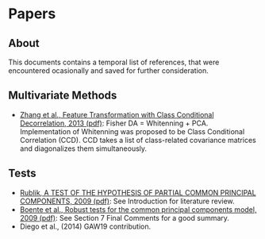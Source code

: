 # Papers

## About

This documents contains a temporal list of references, that were encountered ocasionally and saved for further consideration.

## Multivariate Methods

* [Zhang et al., Feature Transformation with Class Conditional Decorrelation, 2013 (pdf)](http://www.nlpr.ia.ac.cn/pal/xyz/Publication/XYZ2013-class_conditional_decorrelation-ICDM.pdf):
  Fisher DA = Whitenning + PCA. Implementation of Whitenning was proposed to be Class Conditional Correlation (CCD). 
 CCD takes a list of class-related covariance matrices and diagonalizes them simultaneously.

## Tests

* [Rublik, A TEST OF THE HYPOTHESIS OF PARTIAL COMMON PRINCIPAL COMPONENTS, 2009 (pdf)](http://www.um.sav.sk/en/images/stories/dep03/doc/FRHypothesisPCPC.pdf):
  See Introduction for literature review.
* [Boente et al., Robust tests for the common principal components model, 2009 (pdf)](http://www.researchgate.net/publication/222548516_Robust_tests_for_the_common_principal_components_model/file/9fcfd50df235394ee4.pdf):
  See Section 7 Final Comments for a good summary.
* Diego et al., (2014) GAW19 contribution.
